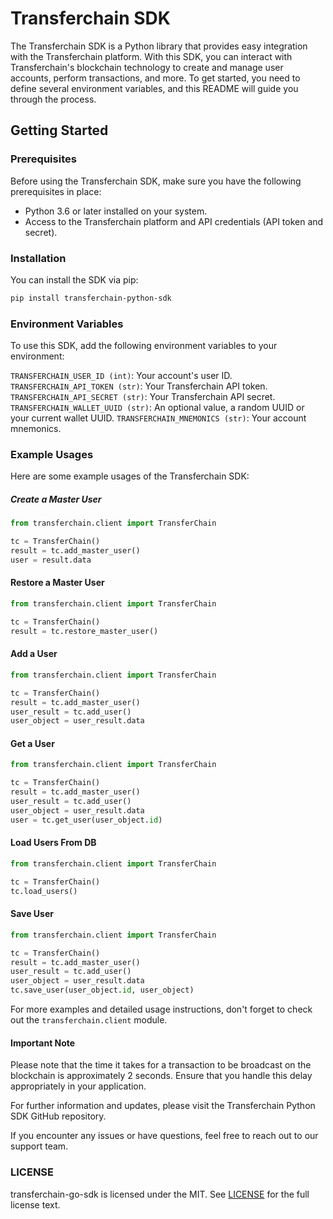 # Transferchain SDK


The Transferchain SDK is a Python library that provides easy integration with the Transferchain platform. With this SDK, you can interact with Transferchain's blockchain technology to create and manage user accounts, perform transactions, and more. To get started, you need to define several environment variables, and this README will guide you through the process.

## Getting Started

### Prerequisites

Before using the Transferchain SDK, make sure you have the following prerequisites in place:

- Python 3.6 or later installed on your system.
- Access to the Transferchain platform and API credentials (API token and secret).

### Installation

You can install the SDK via pip:

```bash
pip install transferchain-python-sdk
```
### Environment Variables
To use this SDK, add the following environment variables to your environment:

`TRANSFERCHAIN_USER_ID (int)`: Your account's user ID.
`TRANSFERCHAIN_API_TOKEN (str)`: Your Transferchain API token.
`TRANSFERCHAIN_API_SECRET (str)`: Your Transferchain API secret.
`TRANSFERCHAIN_WALLET_UUID (str)`: An optional value, a random UUID or your current wallet UUID.
`TRANSFERCHAIN_MNEMONICS (str)`: Your account mnemonics.

### Example Usages
Here are some example usages of the Transferchain SDK:

##### Create a Master User
```python
from transferchain.client import TransferChain

tc = TransferChain()
result = tc.add_master_user()
user = result.data
```

#### Restore a Master User
```python
from transferchain.client import TransferChain

tc = TransferChain()
result = tc.restore_master_user()
```
#### Add a User
```python
from transferchain.client import TransferChain

tc = TransferChain()
result = tc.add_master_user()
user_result = tc.add_user()
user_object = user_result.data
```
#### Get a User
```python
from transferchain.client import TransferChain

tc = TransferChain()
result = tc.add_master_user()
user_result = tc.add_user()
user_object = user_result.data
user = tc.get_user(user_object.id)
```
#### Load Users From DB
```python
from transferchain.client import TransferChain

tc = TransferChain()
tc.load_users()
```
#### Save User
```python
from transferchain.client import TransferChain

tc = TransferChain()
result = tc.add_master_user()
user_result = tc.add_user()
user_object = user_result.data
tc.save_user(user_object.id, user_object)
```
For more examples and detailed usage instructions, don't forget to check out the `transferchain.client` module.

#### Important Note
Please note that the time it takes for a transaction to be broadcast on the blockchain is approximately 2 seconds. Ensure that you handle this delay appropriately in your application.

For further information and updates, please visit the Transferchain Python SDK GitHub repository.

If you encounter any issues or have questions, feel free to reach out to our support team.

### LICENSE
transferchain-go-sdk is licensed under the MIT. See [LICENSE](./LICENSE) for the full license text.
